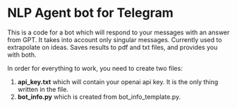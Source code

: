 # NLP Agent bot for Telegram
This is a code for a bot which will respond to your messages with an answer from GPT. It takes into account only singular messages.
Currently used to extrapolate on ideas.
Saves results to pdf and txt files, and provides you with both.

In order for everything to work, you need to create two files:
1. **api_key.txt** which will contain your openai api key. It is the only thing written in the file.
2. **bot_info.py** which is created from bot_info_template.py.
